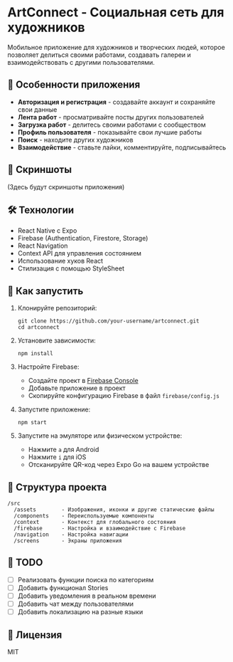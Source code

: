 # ArtConnect - Социальная сеть для художников

Мобильное приложение для художников и творческих людей, которое позволяет делиться своими работами, создавать галереи и взаимодействовать с другими пользователями.

## 🚀 Особенности приложения

- **Авторизация и регистрация** - создавайте аккаунт и сохраняйте свои данные
- **Лента работ** - просматривайте посты других пользователей
- **Загрузка работ** - делитесь своими работами с сообществом
- **Профиль пользователя** - показывайте свои лучшие работы
- **Поиск** - находите других художников
- **Взаимодействие** - ставьте лайки, комментируйте, подписывайтесь

## 📱 Скриншоты

(Здесь будут скриншоты приложения)

## 🛠️ Технологии

- React Native с Expo
- Firebase (Authentication, Firestore, Storage)
- React Navigation
- Context API для управления состоянием
- Использование хуков React
- Стилизация с помощью StyleSheet

## 🚀 Как запустить

1. Клонируйте репозиторий:
   ```
   git clone https://github.com/your-username/artconnect.git
   cd artconnect
   ```

2. Установите зависимости:
   ```
   npm install
   ```

3. Настройте Firebase:
   - Создайте проект в [Firebase Console](https://console.firebase.google.com/)
   - Добавьте приложение в проект
   - Скопируйте конфигурацию Firebase в файл `firebase/config.js`

4. Запустите приложение:
   ```
   npm start
   ```

5. Запустите на эмуляторе или физическом устройстве:
   - Нажмите `a` для Android
   - Нажмите `i` для iOS
   - Отсканируйте QR-код через Expo Go на вашем устройстве

## 📂 Структура проекта

```
/src
  /assets        - Изображения, иконки и другие статические файлы
  /components    - Переиспользуемые компоненты
  /context       - Контекст для глобального состояния
  /firebase      - Настройка и взаимодействие с Firebase
  /navigation    - Настройка навигации
  /screens       - Экраны приложения
```

## 📝 TODO

- [ ] Реализовать функции поиска по категориям
- [ ] Добавить функционал Stories
- [ ] Добавить уведомления в реальном времени
- [ ] Добавить чат между пользователями
- [ ] Добавить локализацию на разные языки

## 📄 Лицензия

MIT
